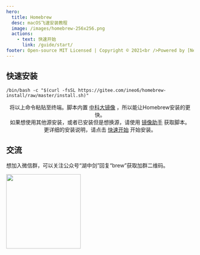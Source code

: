 ```yaml
---
hero:
  title: Homebrew
  desc: macOS飞速安装教程
  image: /images/homebrew-256x256.png
  actions:
    - text: 快速开始
      link: /guide/start/
footer: Open-source MIT Licensed | Copyright © 2021<br />Powered by [Neo](https://github.com/ineo6)
---
```


<h1 style="display: none">镜像快速安装Homebrew教程</h1>

## 快速安装

```shell script
/bin/bash -c "$(curl -fsSL https://gitee.com/ineo6/homebrew-install/raw/master/install.sh)"
```

<Center>将以上命令粘贴至终端。脚本内置 <a target="_blank" href="http://mirrors.ustc.edu.cn/help/brew.git.html">中科大镜像</a> ，所以能让Homebrew安装的更快。</Center>

<Center>如果想使用其他源安装，或者已安装但是想换源，请使用 <a href="/guide/change-source/">镜像助手</a> 获取脚本。</Center>

<Center>更详细的安装说明，请点击 <a href="/guide/start/">快速开始</a> 开始安装。</Center>

## 交流

想加入微信群，可以关注公众号“湖中剑”回复“brew”获取加群二维码。

<img src="https://i.loli.net/2021/03/14/Gn7XKDUhtElmSV8.jpg" width="200" />

